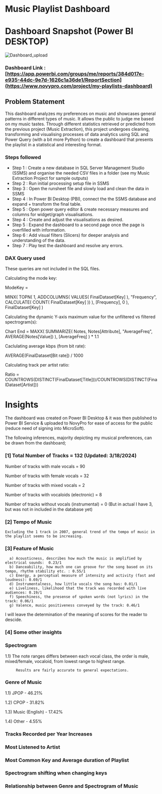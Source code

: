 # Music Playlist Dashboard


# Dashboard Snapshot (Power BI DESKTOP)

![Dashboard_upload]([https://user-images.githubusercontent.com/102996550/174074051-4f08287a-0568-4fdf-8ac9-6762e0d8fa94.jpg](https://raw.githubusercontent.com/Chak-C/PBI_playlist_dashboard/main/thumbnail.PNG))

### Dashboard Link : [https://app.powerbi.com/groups/me/reports/384d017e-e935-44dc-9e7d-1626c1a36de1/ReportSection](https://www.novypro.com/project/my-playlists-dashboard)

## Problem Statement

This dashboard analyzes my preferences on music and showcases general patterns in different types of music. It allows the public to judge me based on my music tastes. Through different statistics retrieved or predicted from the previous project (Music Extraction), this project undergoes cleaning, transforming and visualising processes of data analytics using SQL and Power Query (with a bit more Python) to create a dashboard that presents the playlist in a statistical and interesting format.


### Steps followed 

- Step 1 : Create a new database in SQL Server Management Studio (SSMS) and organise the needed CSV files in a folder (see my Music Extraction Project for sample outputs)
- Step 2 : Run initial processing setup file in SSMS
- Step 3 : Open the runsheet file and slowly load and clean the data in SSMS
- Step 4 : In Power BI Desktop (PBI), connect the the SSMS database and expand + transform the final table.
- Step 5 : Open power query editor & create necessary measures and columns for widget/graph visualisations.
- Step 4 : Create and adjust the visualisations as desired.
- Step 5 : Expand the dashboard to a second page once the page is overfilled with information.
- Step 6 : Add visual filters (Slicers) for deeper analysis and understanding of the data.
- Step 7 : Play test the dashboard and resolve any errors.
           
### DAX Query used

These queries are not included in the SQL files.

Calculating the mode key:

  ModeKey = 
  
  MINX(
      TOPN(
          1,
          ADDCOLUMNS(
              VALUES( FinalDataset[Key] ),
              "Frequency", CALCULATE(  COUNT( FinalDataset[Key] ))
          ),
          [Frequency],
          0
      ), FinalDataset[Key]
  )

Calculating the dynamic Y-axis maximum value for the unfiltered vs filtered spectrogram(s):

  Chart End = 
  MAXX(
      SUMMARIZE(
          Notes,
          Notes[Attribute],
          "AverageFreq", AVERAGE(Notes[Value])
      ),
      [AverageFreq]
  ) * 1.1

Caclulating average kbps (from bit rate):

  AVERAGE(FinalDataset[Bit rate]) / 1000

Calculating track per artist ratio:

  Ratio = COUNTROWS(DISTINCT(FinalDataset[Title]))/COUNTROWS(DISTINCT(FinalDataset[Artist]))
 
# Insights

The dashboard was created on Power BI Desktop & it was then published to Power BI Service & uploaded to NovyPro for ease of access for the public (reduce need of signing into MicroSoft).

The following inferences, majority depicting my musical preferences, can be drawn from the dashboard;

### [1] Total Number of Tracks = 132 (Updated: 3/18/2024)

   Number of tracks with male vocals = 90

   Number of tracks with female vocals = 32

   Number of tracks with mixed vocals = 2

   Number of tracks with vocaloids (electronic) = 8

   Number of tracks without vocals (instrumental) = 0 (But in actual I have 3, but was not in included in the database yet)
           
### [2] Tempo of Music

    Excluding the 1 track in 2007, general trend of the tempo of music in the playlist seems to be increasing.
  
### [3] Feature of Music 
  
      a) Acousticness, describes how much the music is amplified by electrical sounds:  0.23/1
      b) Danceability, how much one can groove for the song based on its tempo, rhythm stability etc. : 0.55/1
      c) Energy, a perceptual measure of intensity and activity (fast and loudness): 0.69/1
      d) Instrumentalness, how little vocals the song has: 0.01/1 
      e) Liveliness, likelihood that the track was recorded with live audiences: 0.19/1
      f) Speechiness, the presense of spoken words (not lyrics) in the track: 0.06/1
      g) Valence, music positiveness conveyed by the track: 0.46/1

  I will leave the determination of the meaning of scores for the reader to descide.

 ### [4] Some other insights
 
 ### Spectrogram
 
 1.1) The note ranges differs between each vocal class, the order is male, mixed/female, vocaloid, from lowest range to highest range.
 
         Results are fairly accurate to general expectations.

### Genre of Music

1.1) JPOP - 46.21%

1.2) CPOP - 31.82%

1.3) Music (English) - 17.42%

1.4) Other - 4.55%

### Tracks Recorded per Year Increases
### Most Listened to Artist
### Most Common Key and Average duration of Playlist
### Spectrogram shifting when changing keys
### Relationship between Genre and Spectrogram of Music
